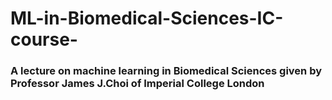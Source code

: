 # ML-in-Biomedical-Sciences-IC-course-
### A lecture on machine learning in Biomedical Sciences given by Professor James J.Choi of Imperial College London
